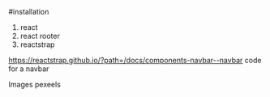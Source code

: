 #installation

1. react
2. react rooter
3. reactstrap

https://reactstrap.github.io/?path=/docs/components-navbar--navbar code for a navbar

Images
pexeels
